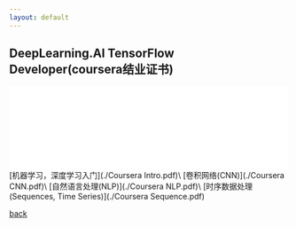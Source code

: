 ```yaml
---
layout: default
---
```


## DeepLearning.AI TensorFlow Developer(coursera结业证书)
<iframe src="./Coursera All.pdf" style="width:100%;" frameborder="no"></iframe>
[机器学习，深度学习入门](./Coursera Intro.pdf)\
[卷积网络(CNN)](./Coursera CNN.pdf)\
[自然语言处理(NLP)](./Coursera NLP.pdf)\
[时序数据处理(Sequences, Time Series)](./Coursera Sequence.pdf)



[back](../../../)
